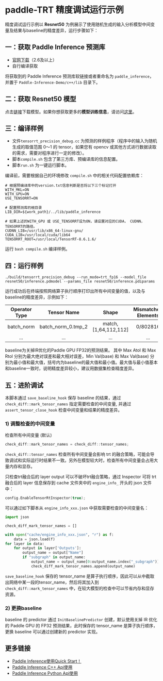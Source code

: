 # paddle-TRT 精度调试运行示例

精度调试运行示例以 **Resnet50** 为例展示了使用随机生成的输入分析模型中间变量及结果与baseline的精度差异，运行步骤如下：

## 一：获取 Paddle Inference 预测库

- [官网下载](https://www.paddlepaddle.org.cn/documentation/docs/zh/advanced_guide/inference_deployment/inference/build_and_install_lib_cn.html)（2.6及以上）
- 自行编译获取

将获取到的 Paddle Inference 预测库软链接或者重命名为 `paddle_inference`，并置于 `Paddle-Inference-Demo/c++/lib` 目录下。

## 二：获取 Resnet50 模型

点击[链接](https://paddle-inference-dist.bj.bcebos.com/Paddle-Inference-Demo/resnet50.tgz)下载模型。如果你想获取更多的**模型训练信息**，请访问[这里](https://github.com/PaddlePaddle/PaddleClas)。

## 三：编译样例
 
- 文件`tensorrt_precision_debug.cc` 为预测的样例程序（程序中的输入为随机生成的取值范围 0～1 的 tensor，如果您有 opencv 或其他方式进行数据读取的需求，需要对程序进行一定的修改）。    
- 脚本`compile.sh` 包含了第三方库、预编译库的信息配置。  
- 脚本`run.sh` 为一键运行脚本。

编译前，需要根据自己的环境修改 `compile.sh` 中的相关代码配置依赖库：
```shell
# 根据预编译库中的version.txt信息判断是否将以下三个标记打开
WITH_MKL=ON
WITH_GPU=ON
USE_TENSORRT=ON

# 配置预测库的根目录
LIB_DIR=${work_path}/../lib/paddle_inference

# 如果上述的WITH_GPU 或 USE_TENSORRT设为ON，请设置对应的CUDA， CUDNN， TENSORRT的路径。
CUDNN_LIB=/usr/lib/x86_64-linux-gnu/
CUDA_LIB=/usr/local/cuda/lib64
TENSORRT_ROOT=/usr/local/TensorRT-8.6.1.6/
```

运行 `bash compile.sh` 编译样例。

## 四：运行样例

```shell
./build/tensorrt_precision_debug --run_mode=trt_fp16 --model_file resnet50/inference.pdmodel --params_file resnet50/inference.pdiparams
```

运行成功后在终端按照网络算子执行顺序打印出所有中间变量的值，以及与baseline的精度差异，示例如下：

| Operator Type | Tensor Name | Shape | Mismatched Elements| Max Atol | Max Rtol| Min Val(base) | Max Val(base) |
|:----:|:----:|:----:|:----:|:----:|:----:|:----:|:----:|
| batch_norm | batch_norm_0.tmp_2 | match, [1,64,112,112] | 0/802816 | 0.000001 | 0.021647 | -1.157186(-1.157185) | 1.551287(1.551287) |
| ... | ... | ... | ... | ... | ... | ... | ... |


baseline为关掉IR优化的Paddle GPU FP32的预测结果。
其中 Max Atol 和 Max Rtol 分别为最大绝对误差和最大相对误差，Min Val(base) 和 Max Val(base) 分别为最小值和最大值，括号内为baseline的最大值和最小值。最大值与最小值基本和baseline一致时，说明精度差异较小，建议用数据集检查精度差异。
## 五：进阶调试

本脚本通过 `save_baseline_hook` 保存 baseline 的结果，通过 `check_diff::mark_tensor_names` 指定需要检查的中间变量, 并通过 `assert_tensor_close_hook` 检查中间变量和结果的精度差异。

### 1) 调整检查的中间变量

检查所有中间变量 (默认)
```c++
check_diff::mark_tensor_names = check_diff::tensor_names;
```
`check_diff::tensor_names` 检查所有中间变量会影响 trt 的融合策略，可能会导致调试和实际运行时结果不一致。另外在模型较大时，检查所有中间变量会占用大量内存和显存。

只检查trt融合后的 layer output 可以不破坏trt融合策略，通过 Inspector 可将 trt 融合后的 layer 信息保存到 cache 文件夹中的 `engine_info_` 开头的 json 文件中：
```c++
config.EnableTensorRtInspector(true);
```
可以通过如下脚本从 `engine_info_xxx.json` 中获取需要检查的中间变量名：

```python
import json

check_diff_mark_tensor_names = []

with open("cache/engine_info_xxx.json", "r") as f:
    data = json.load(f)
for layer in data:
    for output in layer['Outputs']:
        output_name = output["Name"]
        if "subgraph" in output_name:
            output_name = output_name[0:output_name.index("_subgraph")]
            check_diff_mark_tensor_names.append(output_name)
```
`save_baseline_hook` 保存的 tensor_name 是算子执行顺序，因此可以从中截取出网络中某一段的tensor_name，然后将其加入到 `check_diff::mark_tensor_names` 中，在较大模型的检查中可以节省内存和显存资源。

### 2) 更换baseline
baseline 的 predictor 通过 `InitBaselinePredictor` 创建，默认使用关掉 IR 优化的 Paddle GPU 的 FP32 预测结果，此时保存的 tensor_name 是算子执行顺序，更换 baseline 可以通过创建新的 predictor 实现。


## 更多链接
- [Paddle Inference使用Quick Start！](https://www.paddlepaddle.org.cn/inference/master/guides/quick_start/index_quick_start.html)
- [Paddle Inference C++ Api使用](https://www.paddlepaddle.org.cn/inference/master/api_reference/cxx_api_doc/cxx_api_index.html)
- [Paddle Inference Python Api使用](https://www.paddlepaddle.org.cn/inference/master/api_reference/python_api_doc/python_api_index.html)
